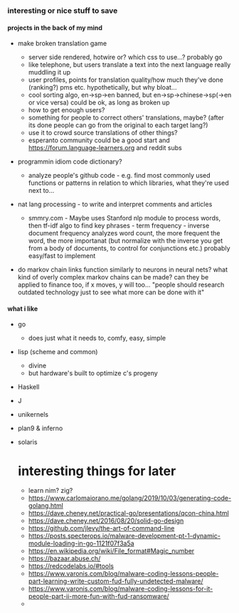 ### interesting or nice stuff to save


#### projects in the back of my mind

- make broken translation game
  - server side rendered, hotwire or? which css to use...? probably go
  - like telephone, but users translate a text into the next language really muddling it up
  - user profiles, points for translation quality/how much they've done (ranking?) pms etc. hypothetically, but why bloat...
  - cool sorting algo, en->sp->en banned, but en->sp->chinese->sp(->en or vice versa) could be ok, as long as broken up
  - how to get enough users?
  - something for people to correct others' translations, maybe? (after its done people can go from the original to each target lang?)
  - use it to crowd source translations of other things?
  - esperanto community could be a good start and https://forum.language-learners.org and reddit subs

- programmin idiom code dictionary?
  - analyze people's github code - e.g. find most commonly used functions or patterns in relation to which libraries, what they're used next to...

- nat lang processing - to write and interpret comments and articles
  - smmry.com - Maybe uses Stanford nlp module to process words, then tf-idf algo to find key phrases - term frequency - inverse document frequency analyzes word count, the more frequent the word, the more importanat (but normalize with the inverse you get from a body of documents, to control for conjunctions etc.) probably easy/fast to implement

- do markov chain links function similarly to neurons in neural nets? what kind of overly complex markov chains can be made? can they be applied to finance too, if x moves, y will too... "people should research outdated technology just to see what more can be done with it"

#### what i like
- go
  - does just what it needs to, comfy, easy, simple
- lisp (scheme and common)
  - divine
  - but hardware's built to optimize c's progeny
- Haskell
- J
- unikernels
- plan9 & inferno
- solaris
  
  
  # interesting things for later
  - learn nim? zig?
  - https://www.carlomaiorano.me/golang/2019/10/03/generating-code-golang.html
  - https://dave.cheney.net/practical-go/presentations/qcon-china.html
  - https://dave.cheney.net/2016/08/20/solid-go-design
  - https://github.com/jlevy/the-art-of-command-line
  - https://posts.specterops.io/malware-development-pt-1-dynamic-module-loading-in-go-1121f07f3a5a
  - https://en.wikipedia.org/wiki/File_format#Magic_number
  - https://bazaar.abuse.ch/
  - https://redcodelabs.io/#tools
  - https://www.varonis.com/blog/malware-coding-lessons-people-part-learning-write-custom-fud-fully-undetected-malware/
  - https://www.varonis.com/blog/malware-coding-lessons-for-it-people-part-ii-more-fun-with-fud-ransomware/
  - 
